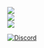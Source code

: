 ![](https://github-readme-stats.vercel.app/api?username=Nitjsefnie&theme=tokyonight&hide_border=false&include_all_commits=true&count_private=true&cache_seconds=86400)<br/>
![](https://github-readme-streak-stats.herokuapp.com/?user=Nitjsefnie&theme=tokyonight&hide_border=false)<br/>
![](https://github-readme-stats.vercel.app/api/top-langs/?username=Nitjsefnie&theme=tokyonight&hide_border=false&include_all_commits=true&count_private=true&layout=compact&cache_seconds=86400)<br/>

[![Discord](https://img.shields.io/badge/Discord-%237289DA.svg?logo=discord&logoColor=white)](https://discordapp.com/users/401293270681911296)
